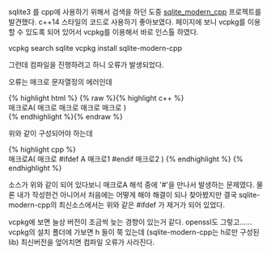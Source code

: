  sqlite3 를 cpp에 사용하기 위해서 검색을 하던 도중 [sqlite_modern_cpp](https://github.com/SqliteModernCpp/sqlite_modern_cpp) 프로젝트를 발견했다. c++14 스타일의 코드로 사용하기 좋아보였다. 페이지에 보니 vcpkg를 이용할 수 있도록 되어 있어서 vcpkg를 이용해서 바로 인스톨 하였다.
 
 vcpkg search sqlite
 vcpkg install sqlite-modern-cpp
 
 그런데 컴파일을 진행하려고 하니 오류가 발생되었다.
 
 오류는 매크로 문자열정의 에러인데
 
{% highlight html %}
{% raw %}{% highlight c++ %}    
 매크로A(
   매크로
   매크로
   매크로
   매크로
   )   
{% endhighlight %}{% endraw %}


 위와 같이 구성되어야 하는데
 
 {% highlight cpp %}    
 매크로A(
   매크로
 #ifdef A
   매크로1
 #endif
   매크로2
   )
{% endhighlight %}
{% endhighlight %}
   
 소스가 위와 같이 되어 있다보니 매크로A 해석 중에 '#'을 만나서 발생하는 문제였다.
 물론 내가 작성한건 아니어서 처음에는 어떻게 해야 해결이 되나 찾아봤지만
 결국 sqlite-modern-cpp의 최신소스에서는 위와 같은 #ifdef 가 제거가 되어 있었다.
 
 vcpkg에 보면 늘상 버전이 조금씩 늦는 경향이 있는거 같다. openssl도 그렇고......
 vcpkg의 설치 폴더에 가보면 h 들이 쭉 있는데 (sqlite-modern-cpp는 h로만 구성된 lib)
 최신버전을 엎어치면 컴파일 오류가 사라진다.
